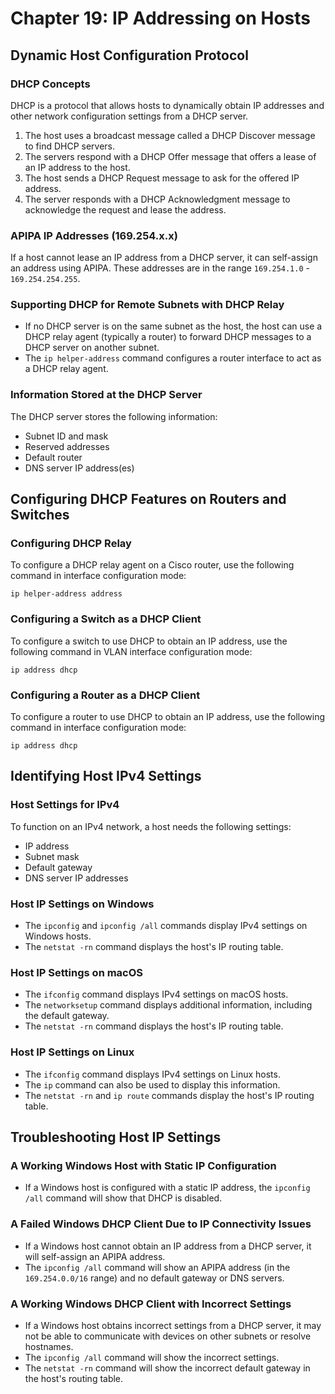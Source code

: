 # Chapter 19: IP Addressing on Hosts

## Dynamic Host Configuration Protocol

### DHCP Concepts

DHCP is a protocol that allows hosts to dynamically obtain IP addresses and other network configuration settings from a DHCP server.

1.  The host uses a broadcast message called a DHCP Discover message to find DHCP servers.
2.  The servers respond with a DHCP Offer message that offers a lease of an IP address to the host.
3.  The host sends a DHCP Request message to ask for the offered IP address.
4.  The server responds with a DHCP Acknowledgment message to acknowledge the request and lease the address.

### APIPA IP Addresses (169.254.x.x)

If a host cannot lease an IP address from a DHCP server, it can self-assign an address using APIPA. These addresses are in the range `169.254.1.0` - `169.254.254.255`.

### Supporting DHCP for Remote Subnets with DHCP Relay

*   If no DHCP server is on the same subnet as the host, the host can use a DHCP relay agent (typically a router) to forward DHCP messages to a DHCP server on another subnet.
*   The `ip helper-address` command configures a router interface to act as a DHCP relay agent.

### Information Stored at the DHCP Server

The DHCP server stores the following information:

*   Subnet ID and mask
*   Reserved addresses
*   Default router
*   DNS server IP address(es)

## Configuring DHCP Features on Routers and Switches

### Configuring DHCP Relay

To configure a DHCP relay agent on a Cisco router, use the following command in interface configuration mode:

`ip helper-address address`

### Configuring a Switch as a DHCP Client

To configure a switch to use DHCP to obtain an IP address, use the following command in VLAN interface configuration mode:

`ip address dhcp`

### Configuring a Router as a DHCP Client

To configure a router to use DHCP to obtain an IP address, use the following command in interface configuration mode:

`ip address dhcp`

## Identifying Host IPv4 Settings

### Host Settings for IPv4

To function on an IPv4 network, a host needs the following settings:

*   IP address
*   Subnet mask
*   Default gateway
*   DNS server IP addresses

### Host IP Settings on Windows

*   The `ipconfig` and `ipconfig /all` commands display IPv4 settings on Windows hosts.
*   The `netstat -rn` command displays the host's IP routing table.

### Host IP Settings on macOS

*   The `ifconfig` command displays IPv4 settings on macOS hosts.
*   The `networksetup` command displays additional information, including the default gateway.
*   The `netstat -rn` command displays the host's IP routing table.

### Host IP Settings on Linux

*   The `ifconfig` command displays IPv4 settings on Linux hosts.
*   The `ip` command can also be used to display this information.
*   The `netstat -rn` and `ip route` commands display the host's IP routing table.

## Troubleshooting Host IP Settings

### A Working Windows Host with Static IP Configuration

*   If a Windows host is configured with a static IP address, the `ipconfig /all` command will show that DHCP is disabled.

### A Failed Windows DHCP Client Due to IP Connectivity Issues

*   If a Windows host cannot obtain an IP address from a DHCP server, it will self-assign an APIPA address.
*   The `ipconfig /all` command will show an APIPA address (in the `169.254.0.0/16` range) and no default gateway or DNS servers.

### A Working Windows DHCP Client with Incorrect Settings

*   If a Windows host obtains incorrect settings from a DHCP server, it may not be able to communicate with devices on other subnets or resolve hostnames.
*   The `ipconfig /all` command will show the incorrect settings.
*   The `netstat -rn` command will show the incorrect default gateway in the host's routing table.